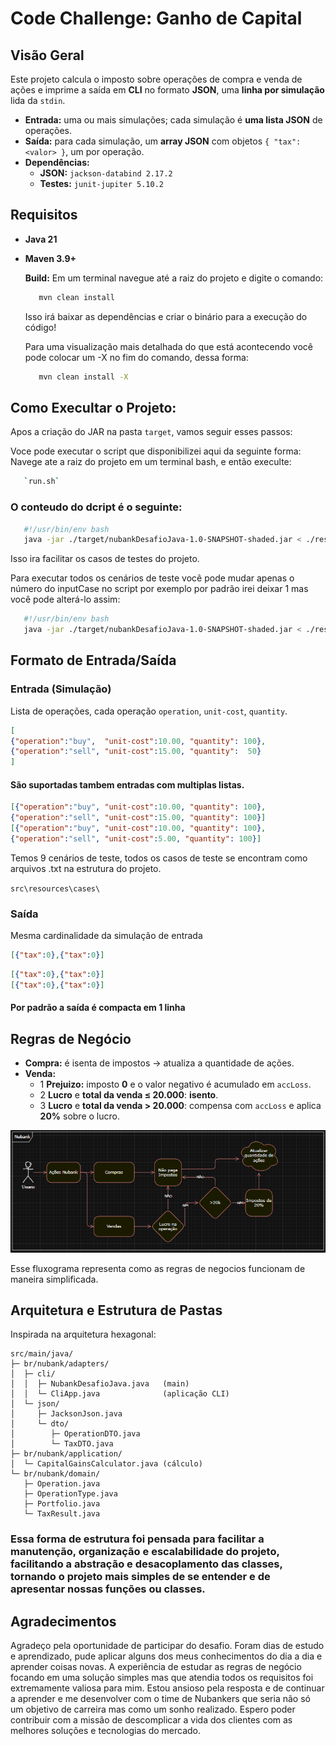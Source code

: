 # Code Challenge: Ganho de Capital

## Visão Geral
Este projeto calcula o imposto sobre operações de compra e venda de ações e imprime a saída em **CLI** no formato **JSON**, uma **linha por simulação** lida da `stdin`.

- **Entrada:** uma ou mais simulações; cada simulação é **uma lista JSON** de operações.
- **Saída:** para cada simulação, um **array JSON** com objetos `{ "tax": <valor> }`, um por operação.
- **Dependências:**
  - **JSON:** `jackson-databind 2.17.2`
  - **Testes:** `junit-jupiter 5.10.2`

## Requisitos
- **Java 21**
- **Maven 3.9+**
  
   **Build:**
   Em um terminal navegue até a raiz do projeto e digite o comando:
   ```bash
      mvn clean install
   ```
   Isso irá baixar as dependências e criar o binário para a execução do código!
   
   Para uma visualização mais detalhada do que está acontecendo você pode colocar um -X no fim do comando, dessa forma:
   ```bash
      mvn clean install -X
   ```


## Como Execultar o Projeto: 

   Apos a criação do JAR na pasta `target`, vamos seguir esses passos: 

   Voce pode executar o script que disponibilizei aqui da seguinte forma:
      Navege ate a raiz do projeto em um terminal bash, e então execulte:  
   
   ```bash  
      `run.sh`
   ```
   ### O conteudo do dcript é o seguinte:
   
   ```bash
      #!/usr/bin/env bash
      java -jar ./target/nubankDesafioJava-1.0-SNAPSHOT-shaded.jar < ./resources/cases/inputCase1.txt
   ```

   Isso ira facilitar os casos de testes do projeto.

   Para executar todos os cenários de teste você pode mudar apenas o número do inputCase no script por exemplo por padrão irei deixar 1 mas você pode alterá-lo assim:

   ```bash
      #!/usr/bin/env bash
      java -jar ./target/nubankDesafioJava-1.0-SNAPSHOT-shaded.jar < ./resources/cases/inputCase2.txt
   ```

## Formato de Entrada/Saída

   ### Entrada (Simulação)
   Lista de operações, cada operação `operation`, `unit-cost`, `quantity`.

   ```json
   [
   {"operation":"buy",  "unit-cost":10.00, "quantity": 100},
   {"operation":"sell", "unit-cost":15.00, "quantity":  50}
   ]
   ```

   #### São suportadas tambem entradas com multiplas listas.

   ```json
   [{"operation":"buy", "unit-cost":10.00, "quantity": 100},
   {"operation":"sell", "unit-cost":15.00, "quantity": 100}]
   [{"operation":"buy", "unit-cost":10.00, "quantity": 100},
   {"operation":"sell", "unit-cost":5.00, "quantity": 100}]
   ```

   Temos 9 cenários de teste, todos os casos de teste se encontram como arquivos .txt na estrutura do projeto.

   `src\resources\cases\`

   ### Saída
   Mesma cardinalidade da simulação de entrada
   ```json
   [{"tax":0},{"tax":0}]
   ```
   ```json
   [{"tax":0},{"tax":0}]
   [{"tax":0},{"tax":0}]
   ```
   #### Por padrão a saída é compacta em 1 linha

## Regras de Negócio
   - **Compra:**  é isenta de impostos -> atualiza a quantidade de ações.
   - **Venda:**
     - 1 **Prejuizo:** imposto **0** e o valor negativo é acumulado em `accLoss`.
     - 2 **Lucro** e **total da venda ≤ 20.000**: **isento**.
     - 3 **Lucro** e **total da venda > 20.000**: compensa com `accLoss` e aplica **20%** sobre o lucro.

![nuFluxo.PNG](resources/imagens/nuFluxo.PNG)

Esse fluxograma representa como as regras de negocios funcionam de maneira simplificada.

## Arquitetura e Estrutura de Pastas

   Inspirada na arquitetura hexagonal:

   ```
   src/main/java/
   ├─ br/nubank/adapters/
   │  ├─ cli/
   │  │  ├─ NubankDesafioJava.java   (main)
   │  │  └─ CliApp.java              (aplicação CLI)
   │  └─ json/
   │     ├─ JacksonJson.java
   │     └─ dto/
   │        ├─ OperationDTO.java
   │        └─ TaxDTO.java
   ├─ br/nubank/application/
   │  └─ CapitalGainsCalculator.java (cálculo)
   └─ br/nubank/domain/
      ├─ Operation.java
      ├─ OperationType.java
      ├─ Portfolio.java
      └─ TaxResult.java
   ```

   ### Essa forma de estrutura foi pensada para facilitar a manutenção, organização e escalabilidade do projeto, facilitando a abstração e desacoplamento das classes, tornando o projeto mais simples de se entender e de apresentar nossas funções ou classes.

   ## Agradecimentos
   Agradeço pela oportunidade de participar do desafio. Foram dias de estudo e aprendizado, pude aplicar alguns dos meus conhecimentos do dia a dia e aprender coisas novas. A experiência de estudar as regras de negócio focando em uma solução simples mas que atendia todos os requisitos foi extremamente valiosa para mim. Estou ansioso pela resposta e de continuar a aprender e me desenvolver com o time de Nubankers que seria não só um objetivo de carreira mas como um sonho realizado. Espero poder contribuir com a missão de descomplicar a vida dos clientes com as melhores soluções e tecnologias do mercado.
